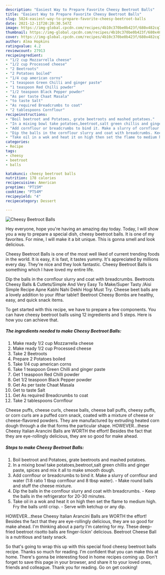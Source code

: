 ```yaml
---
description: "Easiest Way to Prepare Favorite Cheesy Beetroot Balls"
title: "Easiest Way to Prepare Favorite Cheesy Beetroot Balls"
slug: 5824-easiest-way-to-prepare-favorite-cheesy-beetroot-balls
date: 2021-12-11T20:20:30.547Z
image: https://img-global.cpcdn.com/recipes/4b10c370be0b423f/680x482cq70/cheesy-beetroot-balls-recipe-main-photo.jpg
thumbnail: https://img-global.cpcdn.com/recipes/4b10c370be0b423f/680x482cq70/cheesy-beetroot-balls-recipe-main-photo.jpg
cover: https://img-global.cpcdn.com/recipes/4b10c370be0b423f/680x482cq70/cheesy-beetroot-balls-recipe-main-photo.jpg
author: Alma Hopkins
ratingvalue: 4.2
reviewcount: 27913
recipeingredient:
- "1/2 cup Mozzarrella cheese"
- "1/2 cup Processed cheese"
- "2 Beetroots"
- "2 Potatoes boiled"
- "1/4 cup american corns"
- "1 teaspoon Green Chilli and ginger paste"
- "1 teaspoon Red Chilli powder"
- "1/2 teaspoon Black Pepper powder"
- "As per taste Chaat Masala"
- "to taste Salt"
- "As required Breadcrumbs to coat"
- "2 tablespoons Cornflour"
recipeinstructions:
- "Boil beetroot and Potatoes, grate beetroots and mashed potatoes."
- "In a mixing bowl take potatoes,beetroot,salt green chillis and ginger paste, spices and mix it all to make smooth dough."
- "Add cornflour or breadcrumbs to bind it. Make a slurry of cornflour and water (1:8 ratio 1 tbsp cornflour and 8 tbsp water). Make round balls and stuff the cheese mixture."
- "Dip the balls in the cornflour slurry and coat with breadcrumbs. Keep the balls in the refrigerator for 20-30 minutes."
- "Take oil in a wok and heat it on high then set the flame to medium high. Fry the balls until crisp. Serve with ketchup or any dip."
categories:
- Recipe
tags:
- cheesy
- beetroot
- balls

katakunci: cheesy beetroot balls 
nutrition: 178 calories
recipecuisine: American
preptime: "PT15M"
cooktime: "PT54M"
recipeyield: "4"
recipecategory: Dessert

---
```



![Cheesy Beetroot Balls](https://img-global.cpcdn.com/recipes/4b10c370be0b423f/680x482cq70/cheesy-beetroot-balls-recipe-main-photo.jpg)

Hey everyone, hope you're having an amazing day today. Today, I will show you a way to prepare a special dish, cheesy beetroot balls. It is one of my favorites. For mine, I will make it a bit unique. This is gonna smell and look delicious.

Cheesy Beetroot Balls is one of the most well liked of current trending foods in the world. It is easy, it is fast, it tastes yummy. It's appreciated by millions every day. They're nice and they look fantastic. Cheesy Beetroot Balls is something which I have loved my entire life.

Dip the balls in the cornflour slurry and coat with breadcrumbs. Beetroots Cheesy Balls &amp; Cutlets/Simple And Very Easy To Make/Super Tasty /Aisi Simple Recipe Apne Kabhi Nahi Dekhi Hogi Must Try. Cheese beet balls are a lovely addition to your ifthar table!! Beetroot Cheesy Bombs are healthy, easy, and quick snack items.


To get started with this recipe, we have to prepare a few components. You can have cheesy beetroot balls using 12 ingredients and 5 steps. Here is how you can achieve that.

<!--inarticleads1-->

##### The ingredients needed to make Cheesy Beetroot Balls:

1. Make ready 1/2 cup Mozzarrella cheese
1. Make ready 1/2 cup Processed cheese
1. Take 2 Beetroots
1. Prepare 2 Potatoes boiled
1. Take 1/4 cup american corns
1. Take 1 teaspoon Green Chilli and ginger paste
1. Get 1 teaspoon Red Chilli powder
1. Get 1/2 teaspoon Black Pepper powder
1. Get As per taste Chaat Masala
1. Get to taste Salt
1. Get As required Breadcrumbs to coat
1. Take 2 tablespoons Cornflour


Cheese puffs, cheese curls, cheese balls, cheese ball puffs, cheesy puffs, or corn curls are a puffed corn snack, coated with a mixture of cheese or cheese-flavored powders. They are manufactured by extruding heated corn dough through a die that forms the particular shape. HOWEVER…these Cheesy Italian Arancini Balls are WORTH the effort! Besides the fact that they are eye-rollingly delicious, they are so good for make ahead. 

<!--inarticleads2-->

##### Steps to make Cheesy Beetroot Balls:

1. Boil beetroot and Potatoes, grate beetroots and mashed potatoes.
1. In a mixing bowl take potatoes,beetroot,salt green chillis and ginger paste, spices and mix it all to make smooth dough.
1. Add cornflour or breadcrumbs to bind it. Make a slurry of cornflour and water (1:8 ratio 1 tbsp cornflour and 8 tbsp water). - Make round balls and stuff the cheese mixture.
1. Dip the balls in the cornflour slurry and coat with breadcrumbs. - Keep the balls in the refrigerator for 20-30 minutes.
1. Take oil in a wok and heat it on high then set the flame to medium high. Fry the balls until crisp. - Serve with ketchup or any dip.


HOWEVER…these Cheesy Italian Arancini Balls are WORTH the effort! Besides the fact that they are eye-rollingly delicious, they are so good for make ahead. I&#39;m thinking about a party I&#39;m catering for my. These deep-fried beetroot risotto balls are finger-lickin&#39; delicious. Beetroot Cheese Ball is a nutritious and tasty snack. 

So that's going to wrap this up with this special food cheesy beetroot balls recipe. Thanks so much for reading. I'm confident that you can make this at home. There's gonna be interesting food in home recipes coming up. Don't forget to save this page in your browser, and share it to your loved ones, friends and colleague. Thank you for reading. Go on get cooking!

